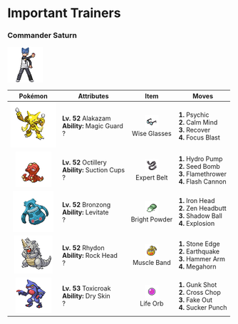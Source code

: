 # Important Trainers

### Commander Saturn

![Commander Saturn](../../assets/important_trainers/saturn.png "Commander Saturn")

| Pokémon | Attributes | Item | Moves |
|:-------:|------------|:----:|-------|
| ![Alakazam](../../assets/sprites/alakazam/front.gif "Alakazam") | **Lv. 52** Alakazam<br>**Ability:** <span class="tooltip" title="The Pokémon only takes damage from attacks.">Magic Guard</span><br>? | ![Wise Glasses](../../assets/items/wise_glasses.png "Wise Glasses")<br><span class="tooltip" title="An item to be held by a Pokémon. It is a thick pair of glasses that slightly boosts the power of special moves.">Wise Glasses</span> | **1.** Psychic<br>**2.** Calm Mind<br>**3.** Recover<br>**4.** Focus Blast |
| ![Octillery](../../assets/sprites/octillery/front.gif "Octillery") | **Lv. 52** Octillery<br>**Ability:** <span class="tooltip" title="Negates moves that force switching out.">Suction Cups</span><br>? | ![Expert Belt](../../assets/items/expert_belt.png "Expert Belt")<br><span class="tooltip" title="An item to be held by a Pokémon. It is a well-worn belt that slightly boosts the power of supereffective moves.">Expert Belt</span> | **1.** Hydro Pump<br>**2.** Seed Bomb<br>**3.** Flamethrower<br>**4.** Flash Cannon |
| ![Bronzong](../../assets/sprites/bronzong/front.gif "Bronzong") | **Lv. 52** Bronzong<br>**Ability:** <span class="tooltip" title="Gives full immunity to all Ground-type moves.">Levitate</span><br>? | ![Bright Powder](../../assets/items/bright_powder.png "Bright Powder")<br><span class="tooltip" title="An item to be held by a Pokémon. It casts a tricky glare that lowers the opponent’s accuracy.">Bright Powder</span> | **1.** Iron Head<br>**2.** Zen Headbutt<br>**3.** Shadow Ball<br>**4.** Explosion |
| ![Rhydon](../../assets/sprites/rhydon/front.gif "Rhydon") | **Lv. 52** Rhydon<br>**Ability:** <span class="tooltip" title="Protects the Pokémon from recoil damage.">Rock Head</span><br>? | ![Muscle Band](../../assets/items/muscle_band.png "Muscle Band")<br><span class="tooltip" title="An item to be held by a Pokémon. It is a headband that slightly boosts the power of physical moves.">Muscle Band</span> | **1.** Stone Edge<br>**2.** Earthquake<br>**3.** Hammer Arm<br>**4.** Megahorn |
| ![Toxicroak](../../assets/sprites/toxicroak/front.gif "Toxicroak") | **Lv. 53** Toxicroak<br>**Ability:** <span class="tooltip" title="Reduces HP if it is hot. Water restores HP.">Dry Skin</span><br>? | ![Life Orb](../../assets/items/life_orb.png "Life Orb")<br><span class="tooltip" title="An item to be held by a Pokémon. It boosts the power of moves, but at the cost of some HP on each hit.">Life Orb</span> | **1.** Gunk Shot<br>**2.** Cross Chop<br>**3.** Fake Out<br>**4.** Sucker Punch |


